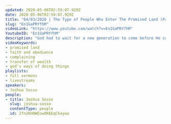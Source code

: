 ```yaml
---
updated: 2020-05-06T02:59:07.929Z
date: 2020-05-06T02:59:07.929Z
title: "04/03/2020 | The Type of People Who Enter The Promised Land (Pastor Josh Sosso)"
slug: "En1GaPRYfhM"
videoLink: "https://www.youtube.com/watch?v=En1GaPRYfhM"
YoutubeID: "En1GaPRYfhM"
description: "God had to wait for a new generation to come before He could take the Israelites into the promised land. This sermon was delivered by Pastor Joshua Sosso at Freedom Fellowship Church on May 3, 2020."
videoKeywords:
- promised land
- faith and obedience
- complaining
- transfer of wealth
- god's ways of doing things
playlists:
- full sermons
- livestreams
speakers:
- Joshua Sosso
people:
- title: Joshua Sosso
  slug: joshua-sosso
  contentType: people
  id: 2fn2KHOWEow0K6EqCkaywa
---
```

